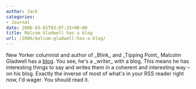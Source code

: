 ```yaml
---
author: Jack
categories:
- Journal
date: 2006-03-01T03:07:33+00:00
title: Malcom Gladwell has a blog
url: /2006/malcom-gladwell-has-a-blog/
---
```


New Yorker columnist and author of \_Blink\_ and \_Tipping Point\_ Malcolm Gladwell has a [blog][1]. You see, he's a \_writer\_ with a blog. This means he has interesting things to say and writes them in a coherent and interesting way &#8211; on his blog. Exactly the inverse of most of what's in your RSS reader right now, I'd wager. You should read it. 

[1]: <http://gladwell.typepad.com/>